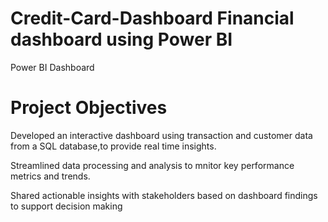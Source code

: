 # Credit-Card-Dashboard Financial dashboard using Power BI
Power BI Dashboard
# Project Objectives

Developed an interactive dashboard using transaction and customer data from a SQL database,to provide real time insights.

Streamlined data processing and analysis to mnitor key performance metrics and trends.

Shared actionable insights with stakeholders based on dashboard findings to support decision making
